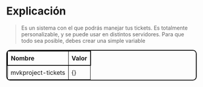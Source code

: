 # Explicación
> Es un sistema con el que podrás manejar tus tickets. Es totalmente personalizable, y se puede usar en distintos servidores. Para que todo sea posible, debes crear una simple variable
<table style="border: 2px solid black; border-collapse: collapse; width: 100%; text-align: left; border-radius: 10px; overflow: hidden;">
  <thead>
    <tr style="border: 2px solid black;">
      <th style="border: 1px solid black; padding: 8px;">Nombre</th>
      <th style="border: 1px solid black; padding: 8px;">Valor</th>
    </tr>
  </thead>
  <tbody>
    <tr>
      <td style="border: 1px solid black; padding: 8px;">mvkproject-tickets</td>
      <td style="border: 1px solid black; padding: 8px;">{}</td>
    </tr>
  </tbody>
</table>
